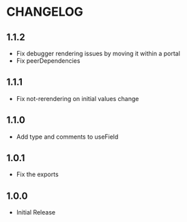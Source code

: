 # CHANGELOG

## 1.1.2

- Fix debugger rendering issues by moving it within a portal
- Fix peerDependencies

## 1.1.1

- Fix not-rerendering on initial values change

## 1.1.0

- Add type and comments to useField

## 1.0.1

- Fix the exports

## 1.0.0

- Initial Release
